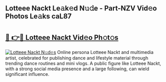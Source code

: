 ## Lotteee Nackt Le𝚊k𝚎d N𝚞𝚍e - Part-NZV Vid𝚎o Photos Le𝚊ks caL87

# <h2><a href="http://fb9bzpe.evod.top/?m=Lotteee+Nackt">🔗 👉🔴 Lotteee Nackt Vid𝚎o Ph𝚘t𝚘s</a></h2>

[![Lotteee Nackt N𝚞d𝚎s](https://i.imgur.com/8V9OHl7.gif)](http://fb9bzpe.evod.top/?m=Lotteee+Nackt)
Online persona Lotteee Nackt and multimedia artist, celebrated for publishing dance and lifestyle material through trending dance routines and mini vlogs. A public figure like Lotteee Nackt, with a strong social media presence and a large following, can wield significant influence. 
